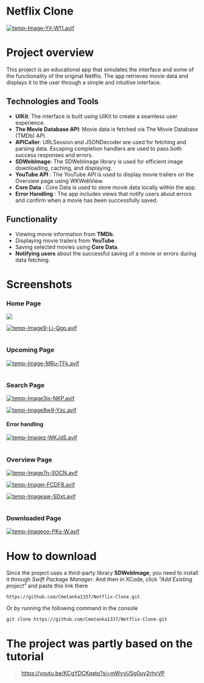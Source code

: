 # Netflix Clone
[![temp-Image-Yjt-W11.avif](https://i.postimg.cc/zftXVzKZ/temp-Image-Yjt-W11.avif)](https://postimg.cc/2qWftf02)

# Project overview

This project is an educational app that simulates the interface and some of the functionality of the original Netflix. The app retrieves movie data and displays it to the user through a simple and intuitive interface.

## Technologies and Tools
* __UIKit__: The interface is built using UIKit to create a seamless user experience.
* __The Movie Database API__: Movie data is fetched via The Movie Database (TMDb) API.
* __APICaller__: URLSession and JSONDecoder are used for fetching and parsing data. Escaping completion handlers are used to pass both success responses and errors.
* __SDWebImage__: The SDWebImage library is used for efficient image downloading, caching, and displaying.
* __YouTube API__ : The YouTube API is used to display movie trailers on the Overview page using WKWebView.
* __Core Data__ : Core Data is used to store movie data locally within the app.
* __Error Handling__ : The app includes views that notify users about errors and confirm when a movie has been successfully saved.

## Functionality
* Viewing movie information from __TMDb__.
* Displaying movie trailers from __YouTube__.
* Saving selected movies using __Core Data__.
* __Notifying users__ about the successful saving of a movie or errors during data fetching.

# Screenshots
### Home Page
![](https://i.postimg.cc/7hVCWY3h/temp-Image-Jmn0-R9.avif)

[![temp-Image9-Lj-Qgp.avif](https://i.postimg.cc/BbhGwXvm/temp-Image9-Lj-Qgp.avif)](https://postimg.cc/wRsP1xLN)
#
### Upcoming Page
[![temp-Image-MRu-TFk.avif](https://i.postimg.cc/VsBb64xw/temp-Image-MRu-TFk.avif)](https://postimg.cc/7bhLt1Pt)
#
### Search Page
[![temp-Image3js-NKP.avif](https://i.postimg.cc/2ymbGBBg/temp-Image3js-NKP.avif)](https://postimg.cc/Q94dxCmq)

[![temp-Image8w9-Yzc.avif](https://i.postimg.cc/mrzHg4sp/temp-Image8w9-Yzc.avif)](https://postimg.cc/SX4sgwjc)

#### Error handling
[![temp-Imagez-WKJd5.avif](https://i.postimg.cc/Qdn7DtRW/temp-Imagez-WKJd5.avif)](https://postimg.cc/FY3zg9F9)
#
### Overview Page

[![temp-Image7n-SOCN.avif](https://i.postimg.cc/9Qf9sTNh/temp-Image7n-SOCN.avif)](https://postimg.cc/kBkDbVm1)

[![temp-Imagej-FCDF8.avif](https://i.postimg.cc/m2ckMskQ/temp-Imagej-FCDF8.avif)](https://postimg.cc/HVgTDFQx)

[![temp-Imageaw-SDxt.avif](https://i.postimg.cc/m2jMdVjj/temp-Imageaw-SDxt.avif)](https://postimg.cc/N5y5F6W2)
#
### Downloaded Page
[![temp-Imageoo-PKs-W.avif](https://i.postimg.cc/yYscX2mW/temp-Imageoo-PKs-W.avif)](https://postimg.cc/CdrRwP6V)

# How to download
Since the project uses a third-party library __SDWebImage__, you need to install it through _Swift Package Manager_.
And then in XCode, click _"Add Existing project"_ and paste this link there 

```
https://github.com/Cmetanka1337/Netflix-Clone.git
```

Or by running the following command in the console
```
git clone https://github.com/Cmetanka1337/Netflix-Clone.git
```

# The project was partly based on the tutorial
> https://youtu.be/KCgYDCKqato?si=mWvyUSg0uy2rhyVP
